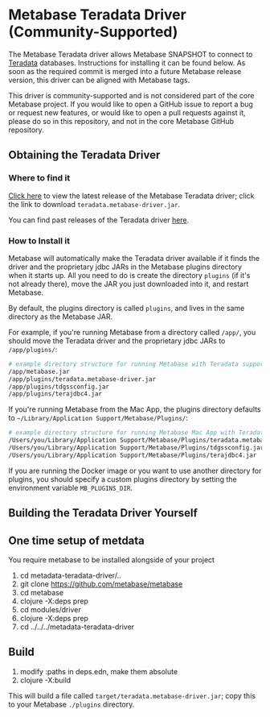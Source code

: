 # Metabase Teradata Driver (Community-Supported)

The Metabase Teradata driver allows Metabase SNAPSHOT to connect to [Teradata](https://www.teradata.com/) databases.
Instructions for installing it can be found below.
As soon as the required commit is merged into a future Metabase release version, this driver can be aligned with Metabase tags. 

This driver is community-supported and is not considered part of the
core Metabase project. If you would like to open a GitHub issue to
report a bug or request new features, or would like to open a pull
requests against it, please do so in this repository, and not in the
core Metabase GitHub repository.

## Obtaining the Teradata Driver

### Where to find it

[Click here](https://github.com/swisscom-bigdata/metabase-teradata-driver/releases/latest) to view the latest release of the Metabase Teradata driver; click the link to download `teradata.metabase-driver.jar`.

You can find past releases of the Teradata driver [here](https://github.com/swisscom-bigdata/metabase-teradata-driver/releases).


### How to Install it

Metabase will automatically make the Teradata driver available if it finds the driver and the proprietary jdbc JARs in the Metabase plugins directory when it starts up.
All you need to do is create the directory `plugins` (if it's not already there), move the JAR you just downloaded into it, and restart Metabase.

By default, the plugins directory is called `plugins`, and lives in the same directory as the Metabase JAR.

For example, if you're running Metabase from a directory called `/app/`, you should move the Teradata driver and the proprietary jdbc JARs to `/app/plugins/`:

```bash
# example directory structure for running Metabase with Teradata support
/app/metabase.jar
/app/plugins/teradata.metabase-driver.jar
/app/plugins/tdgssconfig.jar
/app/plugins/terajdbc4.jar
```

If you're running Metabase from the Mac App, the plugins directory defaults to `~/Library/Application Support/Metabase/Plugins/`:

```bash
# example directory structure for running Metabase Mac App with Teradata support
/Users/you/Library/Application Support/Metabase/Plugins/teradata.metabase-driver.jar
/Users/you/Library/Application Support/Metabase/Plugins/tdgssconfig.jar
/Users/you/Library/Application Support/Metabase/Plugins/terajdbc4.jar
```

If you are running the Docker image or you want to use another directory for plugins, you should specify a custom plugins directory by setting the environment variable `MB_PLUGINS_DIR`.


## Building the Teradata Driver Yourself

## One time setup of metdata

You require metabase to be installed alongside of your project
1. cd metadata-teradata-driver/..
2. git clone https://github.com/metabase/metabase
3. cd metabase
4. clojure -X:deps prep
5. cd modules/driver
6. clojure -X:deps prep
7. cd ../../../metadata-teradata-driver

## Build
1. modify :paths in deps.edn, make them absolute
2. clojure -X:build

This will build a file called `target/teradata.metabase-driver.jar`; copy this to your Metabase `./plugins` directory.